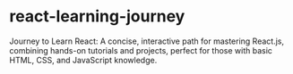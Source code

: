 # react-learning-journey
Journey to Learn React: A concise, interactive path for mastering React.js, combining hands-on tutorials and projects, perfect for those with basic HTML, CSS, and JavaScript knowledge.
